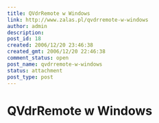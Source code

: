 ```yaml
---
title: QVdrRemote w Windows
link: http://www.zalas.pl/qvdrremote-w-windows
author: admin
description: 
post_id: 18
created: 2006/12/20 23:46:38
created_gmt: 2006/12/20 22:46:38
comment_status: open
post_name: qvdrremote-w-windows
status: attachment
post_type: post
---
```


# QVdrRemote w Windows

